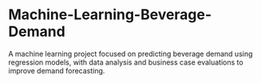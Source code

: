 # Machine-Learning-Beverage-Demand
A machine learning project focused on predicting beverage demand using regression models, with data analysis and business case evaluations to improve demand forecasting.
